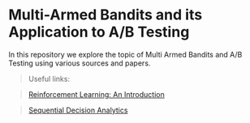 # Multi-Armed Bandits and its Application to A/B Testing

In this repository we explore the topic of Multi Armed Bandits and A/B Testing using various sources and papers. 

> Useful links:

> [Reinforcement Learning: An Introduction](http://incompleteideas.net/book/the-book-2nd.html)

> [Sequential Decision Analytics](https://castle.princeton.edu/sda/)
